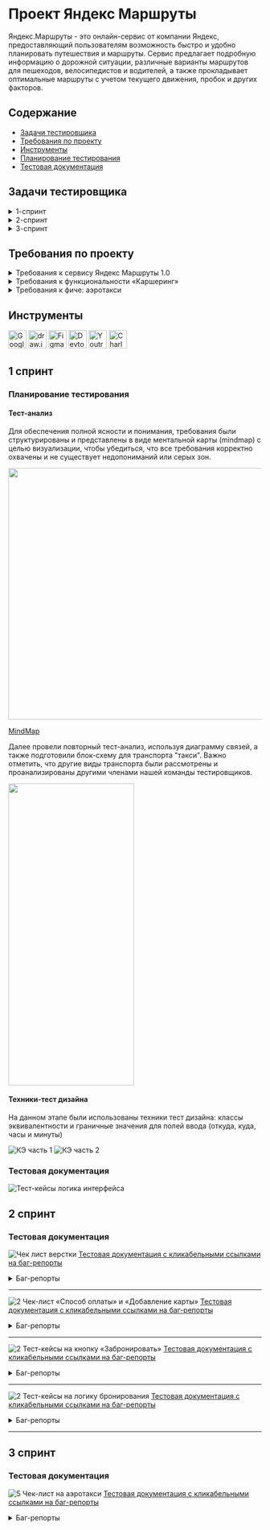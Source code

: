# <a name="up" />Проект Яндекс Маршруты



Яндекс.Маршруты - это онлайн-сервис от компании Яндекс, предоставляющий пользователям возможность быстро и удобно планировать путешествия и маршруты. Сервис предлагает подробную информацию о дорожной ситуации, различные варианты маршрутов для пешеходов, велосипедистов и водителей, а также прокладывает оптимальные маршруты с учетом текущего движения, пробок и других факторов. 

## Содержание
- [Задачи тестировщика](#задачи)
- [Требования по проекту](#требования-по-проекту)
- [Инструменты](#инструменты)
- [Планирование тестирования](#планирование-тестирования)
- [Тестовая документация](#тестовая-документация)

## Задачи тестировщика

<details>
<summary> 1-спринт </summary> 

#### Задачи для 1 спринта

1. Проанализировать требования к сервису Яндекс.Маршруты 1.0
2. Выделить классы эквивалентности и граничные значения для полей ввода (часы, минуты, откуда и куда)
3. Спроектировать тесты для расчёта стоимости и времени
   
</details>

<details>
<summary> 2-спринт </summary> 

#### Задачи для 2 спринта
 
1. Проанализировать требования к функциональности "Каршеринг"
2. Подготовить тестовую документацию, чтобы проверить вёрстку формы бронирования 
3. Подготовить тестовую документацию, чтобы проверить логику работы 
4. Протестировать приложение и завести баг-репорты
   
</details>

<details>
<summary> 3-спринт </summary> 

#### Задачи для 3 спринта

1. Проанализировать требования к "Аэротакси"
2. Добавь аэротакси в интерфейс с помощтю инструментов
3. Подготовить чек-лист к фиче "Аэротакси"
4. Протестировать фичу и завести баг-репорты
   
</details>


## Требования по проекту

<details>
<summary>Требования к сервису Яндекс Маршруты 1.0 </summary>

### Общее описание
Яндекс.Маршруты — сервис, который строит маршруты для транспорта разных видов. Рассчитывает время и стоимость поездки.  
В этом сервисе доступны несколько режимов: «Оптимальный», «Быстрый», «Свой».  
В режиме «Свой» панель видов транспорта активна, можно выбрать тип транспорта. Система построит маршрут.   
Если выбрать режим «Оптимальный» или «Быстрый», система автоматически определит вид транспорта и построит маршрут. Панель видов транспорта станет неактивна.  

### Макеты
![Макет1](https://github.com/SofiiaSleptsova/Yandex_Marshruty/assets/147629405/997cac9c-8cd3-411a-bc75-8c2b4e434f73)
![Макет2](https://github.com/SofiiaSleptsova/Yandex_Marshruty/assets/147629405/2ecdd524-c9ed-42d6-ad72-cda16f8f3c45)
![iScreen Shoter - Safari - 231020150252](https://github.com/SofiiaSleptsova/Yandex_Marshruty/assets/147629405/7c922c18-2bf7-432c-9ae6-7aaa34ebd089)

### Интерфейс
В интерфейсе есть поля «Время начала поездки», «Откуда», «Куда». Переключатели режимов маршрута: «Оптимальный», «Быстрый» и «Свой», а также переключатели видов транспорта: свой автомобиль, каршеринг, такси, самокат, велосипед и пешком.  
Пользователь вводит время отправления. Чтобы построить маршрут, нужно ввести улицу и номер дома в поля «Откуда» и «Куда». В начале и конце адреса могут быть пробелы: они допустимы, но при снятии фокуса система удалит их.  

#### Описание работы интерфейса
В стартовом состоянии поля «Время начала поездки», «Откуда» и «Куда» пустые. Режимы маршрутов «Оптимальный», «Быстрый и «Свой» не выбраны; панель переключения видов транспорта неактивна.

#### Логика работы полей «Откуда» и «Куда»
Если поля адреса заполнены корректно, на карте отображаются точки А и В. Если поле «Откуда» заполнено некорректно, точка А не отображается. Если поле «Куда» заполнено некорректно, точка В не отображается. При некорректном значении поле подсвечивается красным; появляется сообщение об ошибке.  
Примеры тестовых адресов есть в таблице.

#### Режим «Оптимальный» и «Быстрый»
Если выбрать режим «Оптимальный» или «Быстрый», система автоматически назначит вид транспорта; построится маршрут; отобразится время и стоимость поездки. Выбрать транспорт в этих режимах нельзя — панель видов транспорта неактивна.

#### Режим «Свой»
Если выбрать режим «Свой», панель видов транспорта активна — можно переключать. Под каждый вид транспорта строится маршрут; рассчитывается время и стоимость поездки.  
Если сменить вид транспорта или поменять значение в любом поле, маршрут перестроится; время и стоимость поездки пересчитается.

#### Ограничения
![iScreen Shoter - Safari - 231020150335](https://github.com/SofiiaSleptsova/Yandex_Marshruty/assets/147629405/a179dc40-b00d-4509-a965-2089272bd58f)

### Логика расчёта
Система получает данные о начале поездки, точке А и точке В. После этого рассчитывает продолжительность и стоимость поездки по определённому алгоритму.
![iScreen Shoter - Safari - 231020150410](https://github.com/SofiiaSleptsova/Yandex_Marshruty/assets/147629405/4b6ec83c-5898-45f0-b16d-430f37629c29)

#### Алгоритм: формулы
Стоимость и время поездки зависят от скорости и длины маршрута.  
Скорость зависит от времени начала поездки.  
Длина маршрута – от точек А и Б на карте и построенного маршрута.  
Расчёт времени поездки происходит по формуле:   
t = S/V  
Расчёт стоимости поездки происходит по формуле:   
Р (итоговая) = S * P (за километр) ИЛИ t * P (за время).  
Вид транспорта, скорость и стоимость  
Расстояние, скорость и стоимость за минуту или километр можно получить из таблиц. Этих данных достаточно, чтобы рассчитать время и стоимость поездки для каждого вида транспорта.  

![iScreen Shoter - 20231020150451157](https://github.com/SofiiaSleptsova/Yandex_Marshruty/assets/147629405/75bda6ea-c8c9-4e60-ad03-b6cfff7d713c)

#### Средняя скорость автомобиля

![iScreen Shoter - Safari - 231020150514](https://github.com/SofiiaSleptsova/Yandex_Marshruty/assets/147629405/01ac5fc9-f795-4059-bfff-35ff92969de6)

#### Средняя скорость такси с учётом движения по выделенным полосам

![iScreen Shoter - Safari - 231020150536](https://github.com/SofiiaSleptsova/Yandex_Marshruty/assets/147629405/2e7557ec-46a4-44c7-9991-94e35cb10cb4)

#### Матрица расстояний между адресами для автомобильных дорог, в километрах

![iScreen Shoter - Safari - 231020150603](https://github.com/SofiiaSleptsova/Yandex_Marshruty/assets/147629405/2653edab-62bf-4a35-9e18-4d04242776cb)

#### Матрица расстояний между адресами для пешеходов, в километрах

![iScreen Shoter - Safari - 231020150628](https://github.com/SofiiaSleptsova/Yandex_Marshruty/assets/147629405/feab0b28-3db9-4280-8bba-4f03c1fe8bb9)

### Дополнительная информация
#### Алгоритм
Чтобы рассчитать время и стоимость маршрута, тестировщикам доступны таблицы со скоростью движения разных видов транспорта в разное время суток.   
Если взять такие тестовые значения, что поездка захватит несколько временных интервалов, алгоритм выберет скорость автомобиля из того диапазона, в котором поездка началась.

![iScreen Shoter - Safari - 231020150657](https://github.com/SofiiaSleptsova/Yandex_Marshruty/assets/147629405/9f8d695e-1b0b-4d71-94e0-8aa2de013b6e)

#### Фокус
На макете есть несколько полей: «Время начала поездки», «Откуда» и «Куда». Валидация полей срабатывает, если фокус уходит из поля.   
Фокус — это состояние элемента интерфейса, когда элемент активен. К нему относятся все действия пользователя. 

#### Часы
В интерфейсе есть часы. Внутри — два поля ввода: часы и минуты. Обязательно применять ноль в начале, если число однозначное. Например: 09:09.  
Это значит, что длина строки — всегда два символа. Чтобы проверить, что поля работают правильно, нужно указать и корректный, и неразрешённый вариант длины.   

***

</details>

<details>
<summary>Требования к функциональности «Каршеринг»</summary>

#### Общее описание
Пользователю нужно открыть Яндекс.Маршруты и корректно заполнить поля «Откуда» и «Куда». Приложение построит маршрут, а под полями «Откуда» и «Куда» отобразятся режимы поездки: «Оптимальный», «Быстрый», «Свой».  
- Если выбрать режим «Оптимальный» или «Быстрый», система автоматически назначит способ передвижения: на авто, пешком, на такси, на самокате, на велосипеде, на каршеринге. Выбрать его самостоятельно нельзя — иконки неактивны.  
- Если выбрать режим «Свой», способ передвижения можно поменять — иконки активны.

#### Аренда машины
Арендовать машину можно в двух случаях:   
- Если приложение предлагает тип транспорта «Каршеринг» в режиме «Оптимальный» или «Быстрый».
- Если пользователь выбирает тип транспорта «Каршеринг» в режиме «Свой».  
Под названиями режимов появится информация о стоимости и продолжительности поездки, а также кнопка «Забронировать».

![iScreen Shoter - Safari - 231020152556](https://github.com/SofiiaSleptsova/Yandex_Marshruty/assets/147629405/1fdedab1-45bb-4638-b928-237b3c4d6ab0)

Если нажать кнопку «Забронировать», вместо панели с названиями режимов появится форма бронирования. В форме нужно выбрать тариф, добавить информацию о водительских правах, указать способ оплаты. Дополнительно можно перечислить требования к заказу.   
Под «Требованиями к заказу» расположена кнопка «Забронировать». См. таблицу [«Состояние кнопки»](https://www.notion.so/07f02ccc272e494db6501def032e9258?pvs=21).  
Если пользователь передумал арендовать машину, он может вернуться назад — это иконка со стрелкой влево. На экране снова откроется блок, где нужно выбрать способ передвижения.

#### Форма бронирования
На экране бронирования можно удалять адреса — они необязательны для заказа каршеринга. Пользователь может выбрать нужную машину на карте.

![iScreen Shoter - Safari - 231020152703](https://github.com/SofiiaSleptsova/Yandex_Marshruty/assets/147629405/9836bae2-113d-47c9-ba9a-7d360cafaa74)

![iScreen Shoter - Safari - 231020152739](https://github.com/SofiiaSleptsova/Yandex_Marshruty/assets/147629405/03ce3f3a-1052-42da-b0c6-0ed876e0c050)

По умолчанию выбран тариф «Повседневный», поля «Добавить права» и «Способ оплаты» не заполнены.   
Выбранный тариф подсвечивается серым. Под ним расположен блок с деталями тарифа и информацией о ближайшей машине:   
- марка;  
- описание тарифа;  
- время в пути от пункта «Откуда» до машины — не будет отображаться, если пользователь удалит адрес в поле «Откуда»;  
- время бесплатного ожидания;  
- изображение машины;  
- дополнительные параметры.    
Система автоматически выбирает ту машину, которая находится ближе всего к пользователю. На карте иконка ближайшей машины увеличивается, над ней появляется чёрная плашка с маркой машины.   
Остальные свободные машины продолжают отображаться на карте в виде иконок. При этом показываются автомобили всех тарифов. Пользователь может выбрать машину на карте и забронировать: он нажимает на иконку, она увеличивается, над ней появляется чёрная плашка с маркой, а на левой панели — обновлённая информация о машине.  
Если пользователь ещё не привязал банковскую карту, вместо слова «Карта» стоит слово «Добавить». Без карты забронировать машину нельзя.  
По умолчанию приложение показывает точную стоимость поездки. Она рассчитывается по формуле — см. пункт «Формула расчёта тарифов». Если удалить хотя бы один адрес из полей «Откуда» или «Куда», отобразится стартовая цена за минуту.

![iScreen Shoter - Safari - 231020152835](https://github.com/SofiiaSleptsova/Yandex_Marshruty/assets/147629405/621ccfb4-52cf-4b36-a147-8df0594f7755)

#### **Панель «Выбор тарифа»**
Есть три тарифа. Каждый элемент состоит из иконки автомобиля, названия тарифа, цены.  
Один из тарифов всегда выбран. По умолчанию это тариф «Повседневный», но его можно изменить. 

#### Описания тарифов
Под списком тарифов есть блок с подробным описанием выбранного тарифа.

![iScreen Shoter - Safari - 231020152905](https://github.com/SofiiaSleptsova/Yandex_Marshruty/assets/147629405/3d5cb20a-4bd3-4de9-9d7e-c2fbad67cfc1)

![iScreen Shoter - Safari - 231020152919](https://github.com/SofiiaSleptsova/Yandex_Marshruty/assets/147629405/ce5b61dd-6dac-460c-8dd4-1d4c3f20d8c5)

#### Формула расчёта стоимости тарифов
Стоимость тарифа рассчитывается по формуле:  
*фиксированная стоимость аренды в рублях + (60 * стоимость минуты поездки в рублях * продолжительность поездки в часах) * коэффициент тарифа = стоимость поездки*    
Например, стоимость поездки по тарифу «Повседневный»:  
*150 + (60 * 6 * 1.25) * 1.5 = 825*  
Пояснения к формуле:  
- **150** — фиксированная стоимость аренды в рублях;  
- **60** — минут в одном часе;  
- **6** — стоимость минуты поездки на каршеринге в рублях;  
- **1.25** — продолжительность поездки в часах;  
- **1.5** — коэффициент тарифа «Повседневный».  

**Коэффициенты:**
- Повседневный: 1.5.  
- Походный: 2.  
- Роскошный: 3.  

**Продолжительность поездки** **в часах** рассчитывается так: расстояние / скорость. 
- Расстояние — см. таблицу с адресами в общих требованиях.  
- Скорость — см. таблицу со скоростями в общих требованиях.  

#### Поле «Добавить права»

![iScreen Shoter - Safari - 231020153039](https://github.com/SofiiaSleptsova/Yandex_Marshruty/assets/147629405/daf7eb74-f68e-42b7-b32e-ad9049f67a6f)

Если не добавить водительское удостоверение, забронировать машину не получится.     
По умолчанию поле «Добавить права» не заполнено. Когда пользователь нажимает на поле, появляется окно «Добавление прав». В нём нужно ввести имя, фамилию, дату рождения и номер водительского удостоверения.   
Текст, который вводит пользователь, чёрного цвета.   
Когда пользователь внёс все данные, появляется сообщение: «Спасибо! Документы отправлены на проверку. Скоро расскажем о результатах». Под сообщением — кнопка «Понятно».   
Если нажать кнопку «Понятно», окно закроется, а в поле «Добавить права» появится таймер на 30 секунд. Через 30 секунд система сообщает, прошли ли документы верификацию.  

![iScreen Shoter - Safari - 231020153122](https://github.com/SofiiaSleptsova/Yandex_Marshruty/assets/147629405/c366e7e4-4a57-4def-aba4-9013e2fd51fb)

#### После верификации
Если документы прошли верификацию, рамка поля подсвечивается зелёным, у правого края внутри поля появляется зелёная галочка. Пользователь больше не сможет редактировать данные водительского удостоверения. Несколько водительских удостоверений добавить нельзя.   
Если документы не прошли верификацию, рамка поля подсвечивается красным, у правого края внутри поля появляется красный крестик. Если нажать на поле, снова откроется форма «Добавление прав». Над формой — текст сообщения: «Ваши документы не прошли верификацию. Попробуйте ещё раз».

#### Поле «Способ оплаты»
По умолчанию поле не заполнено. Чтобы забронировать машину, нужно ввести реквизиты хотя бы одной карты и нажать кнопку «Привязать». Можно добавить неограниченное количество карт.   
При нажатии на поле «Способ оплаты» открывается окно «Способ оплаты» с возможностью привязать новую карту или выбрать уже привязанную.  
Чтобы добавить новую, нужно нажать на кнопку «Добавить карту». После этого откроется окно «Добавление карты».  
При успешном добавлении новой карты и нажатии на кнопку «Привязать» происходит переход обратно на форму выбора карт.  
Чтобы выбрать карту, её нужно отметить и нажать на кнопку выхода из формы. Если карта одна, она выбирается автоматически.  
После выхода из формы поле «Способ оплаты» заполнено данными выбранной карты.

#### Окно «Добавление карты»:
Внутри есть поле «Номер карты», поле «Код», кнопка «Привязать» и кнопка «Отмена». Кнопка «Привязать» активируется, когда пользователь ввёл реквизиты карты — номер и код.

![iScreen Shoter - Safari - 231020153255](https://github.com/SofiiaSleptsova/Yandex_Marshruty/assets/147629405/1cd8a5cc-0020-4ffc-9caf-473f04673d02)

![iScreen Shoter - Safari - 231020153311](https://github.com/SofiiaSleptsova/Yandex_Marshruty/assets/147629405/8456e0e8-7b6f-4df9-aed8-ed3936e6859f)

Когда карта добавлена, в интерфейсе отображаются последние 4 цифры её номера. Так пользователь может узнавать и отличать свои карты.

#### Панель «Требования к заказу»
Это выпадающий список. Он свёрнут, если выбран тариф по умолчанию — «Повседневный». Если пользователь выбирает другой тариф, список автоматически раскрывается. И наоборот: если вернуться к тарифу «Повседневный», панель «Требования к заказу» свернётся.   
У каждого тарифа содержимое панели разное.   
Панель можно скроллить.

![iScreen Shoter - Safari - 231020153401](https://github.com/SofiiaSleptsova/Yandex_Marshruty/assets/147629405/28ad85af-e1c5-4912-8ee0-69131928ad5e)

#### Кнопка «Забронировать»
Кнопка закреплена в левом нижнем углу экрана.

![iScreen Shoter - Safari - 231020153427](https://github.com/SofiiaSleptsova/Yandex_Marshruty/assets/147629405/0fe805b3-317b-404f-bf2b-5fe67f9393dd)

#### Бронь машины
Если пользователь корректно заполнил все поля и нажал кнопку «Забронировать», в центре экрана появится окно с заголовком «Машина забронирована». Внутри — марка, номер, иконка и адрес машины, а также стоимость поездки и таймер, который отсчитывает время бесплатного ожидания.   
Если поля «Откуда» и «Куда» заполнены, отображается точная стоимость поездки. Если нет — стоимость за минуту.

#### Таймер
- Таймер начинает отсчитывать время бесплатного ожидания, когда пользователь нажимает кнопку «Забронировать».  
- Пока таймер работает, можно бесплатно отменить заказ.  
- Когда время бесплатного ожидания заканчивается, таймер начинает отсчитывать время пользования каршерингом.  

***

</details>

<details>
<summary>Требования к фиче: аэротакси</summary>
  
### Общее описание
Чтобы фича заработала, нужно подставить новый тип транспорта и провести по нему расчёты. Для этого необходимо перехватить и изменить два ответа от бэкенда.

#### Тип транспорта
Чтобы новый тип транспорта отобразился в интерфейсе:  
- Запусти Яндекс.Маршруты.
- Найди адрес сервера с Маршрутами → папка `api` →  `v1` → `types` → `Response`.

![iScreen Shoter - Safari - 231020154429](https://github.com/SofiiaSleptsova/Yandex_Marshruty/assets/147629405/ba87f74d-dc70-4cbf-9b37-8a3cc288be98)

Здесь содержится ответ с типами транспорта, которые отображаются в интерфейсе.   
В сообщении ты видишь параметры:  
`id` — идентификационный номер типа транспорта из базы данных,  
`name` — наименование типа транспорта,  
`icons` — набор иконок,  
`inactive` — изображение иконки, когда тип транспорта не выбран,  
`active` — изображение иконки, когда тип транспорта выбран.  

Шаги:  
1. Внимательно изучи структуру ответа, чтобы подставить в неё тестовые значения.  
2. Добавь этот ответ в **Breakpoint**, чтобы Charles перехватил его при следующем обновлении страницы.  
3. Обнови страницу.   
4. Добавь новый тип транспорта в перехваченный ответ:  

<pre>
{
    "id": "aero",
    "name": "Аэротакси",
    "icons": {
        "inactive": "helicopter.svg",
        "active": "helicopter-active.svg"
    }
}
</pre>
Соблюдай структуру всего сообщения, иначе фронтенд не обработает ответ.

#### Пример измененного сообщения

```
[{
	"id": "car",
	"name": "Авто",
	"icons": {
		"inactive": "car.svg",
		"active": "car-active.svg"
	}
}, {
    "id": "aero",
    "name": "Аэротакси",
    "icons": {
        "inactive": "helicopter.svg",
        "active": "helicopter-active.svg"
    }
},{
	"id": "walk",
	"name": "Пешном",
	"icons": {
		"inactive": "walk.svg",
		"active": "walk-active.svg"
	}
}, {
	"id": "taxi",
	"name": "Такси",
	"icons": {
		"inactive": "taxi.svg",
		"active": "taxi-active.svg"
	}
}, {
	"id": "bike",
	"name": "Велосипед",
	"icons": {
		"inactive": "bike.svg",
		"active": "bike-active.svg"
	}
}, {
	"id": "scooter",
	"name": "Самокат",
	"icons": {
		"inactive": "scooter.svg",
		"active": "scooter-active.svg"
	}
}, {
	"id": "drive",
	"name": "Драйв",
	"icons": {
		"inactive": "drive.svg",
		"active": "drive-active.svg"
	}
}]
```

Если просто нажать на иконку нового типа транспорта, отобразится только белый экран. Причина в том, что расчёты стоимости и времени не произведены.   
Нужно перехватить и изменить ответ с расчётами.

#### Расчёт стоимости и времени
Заполни поля «Откуда» и «Куда».  
Чтобы отобразить расчёт для нового типа транспорта в интерфейсе:  
- Найди адрес сервера с Маршрутами → папка `api` →  `v1` → `estimate?byAuto=2.7&byLegs=3.7&time=1677844934038` → `Response`. Этот ресурс появится, когда ты заполнишь поля «Откуда» и «Куда» или выберешь другой тип транспорта. Значение `time` будет другое, это пример.   

![iScreen Shoter - Safari - 231020154633](https://github.com/SofiiaSleptsova/Yandex_Marshruty/assets/147629405/5423da64-2767-4a12-952f-109732a2a363)


Здесь содержится ответ с расчётом времени и стоимости. Эти данные отображаются в интерфейсе.   
В сообщении ты видишь параметры:  
`estimations` — набор данных для расчётов,  
`car, walk, taxi, bike, scooter, drive` — тип транспорта,  
`price` — стоимость,  
`duration` — время,  
`modes` — набор режимов,  
`optimal` — «Оптимальный»,  
`fastest` — «Быстрый».  

Шаги:  
1. Внимательно изучи структуру ответа, тебе предстоит подставить тестовые значения в неё.  
2. Теперь добавь этот ответ в **Breakpoint**, чтобы Charles перехватил его при следующем вводе адреса.  
3. Обнови страницу.  
4. Введи адрес.  
5. В перехваченный ответ добавь стоимость и время для нового типа транспорта:  

<pre>

"aero": {
    "price": 3000,
    "duration": 0.1
}
</pre>

Бэкенд отправляет два сообщения с расчётами:  
- первое — при вводе адреса,  
- второе — при смене типа транспорта.  
Первое можешь пропустить — сделай для него Execute. Тебе нужно сообщение, которое перехватывается при переходе в режим «Свой». В нём и производи замену.  

#### Пример сообщения

```
{
	"estimations": {
    "aero": {
      "price": 3000,
      "duration": 0.1
    },
		"car": {
			"price": 40,
			"duration": 0.05
		},
		"walk": {
			"price": 0,
			"duration": 0.75
		},
		"taxi": {
			"price": 181.42857142857142,
			"duration": 0.047619047619047616
		},
		"bike": {
			"price": 9,
			"duration": 0.25
		},
		"scooter": {
			"price": 16.5,
			"duration": 0.3
		},
		"drive": {
			"price": 168,
			"duration": 0.05
		}
	},
	"modes": {
		"optimal": "car",
		"fastest": "taxi"
	}
}
```


***

</details>



## Инструменты
<p align="left"> 
  <a href="https://docs.google.com/" target="_blank" rel="noreferrer"><img src="https://w7.pngwing.com/pngs/240/1015/png-transparent-g-suite-google-docs-google-angle-rectangle-logo.png" width="36" height="36" alt="Google Sheets" /></a>
  <a href="https://app.diagrams.net" target="_blank" rel="noreferrer"><img src="https://upload.wikimedia.org/wikipedia/commons/thumb/3/3e/Diagrams.net_Logo.svg/2048px-Diagrams.net_Logo.svg.png" width="36" height="36" alt="draw.io" /></a>
  <a href="https://www.figma.com/" target="_blank" rel="noreferrer"><img src="https://raw.githubusercontent.com/danielcranney/readme-generator/main/public/icons/skills/figma-colored.svg" width="36" height="36" alt="Figma" /></a>
  <a><img src="https://d33wubrfki0l68.cloudfront.net/38b5c953a4667366685d55db55d057c86db1fc54/a0fdc/static/acae6b24d940347661ca901ea07f47c1/chrome-dev-logo-icon.png" width="36" height="36" alt="Devtools" /></a>
  <a href="https://www.jetbrains.com/youtrack/" target="_blank" rel="noreferrer"><img src="https://upload.wikimedia.org/wikipedia/commons/9/95/YouTrack_Icon.png" width="36" height="36" alt="Youtrack" /></a>
  <a href="https://www.charlesproxy.com/" target="_blank" rel="noreferrer"><img src="https://davidwalsh.name/demo/charlesproxyicon.svg" width="36" height="36" alt="Charles" /></a>
</p> 

## 1 спринт
### Планирование тестирования 
#### Тест-анализ

Для обеспечения полной ясности и понимания, требования были структурированы и представлены в виде ментальной карты (mindmap) с целью визуализации, чтобы убедиться, что все требования корректно охвачены и не существует недопониманий или серых зон.

<img src="https://github.com/SofiiaSleptsova/Yandex_Marshruty/assets/147629405/f27075d3-effe-4410-861f-7ea64602ace7" width="700" height="500">

[MindMap](https://drive.google.com/file/d/113BxIc8RQGmKBALEat-KJPAvswUswN1x/view?usp=sharing)

Далее провели повторный тест-анализ, используя диаграмму связей, а также подготовили блок-схему для транспорта "такси". Важно отметить, что другие виды транспорта были рассмотрены и проанализированы другими членами нашей команды тестировщиков.

<img src="https://github.com/SofiiaSleptsova/Yandex_Marshruty/assets/147629405/3b7f2a5d-9fe2-41cb-95e1-99b4237f61f2" width="250" height="600">

#### Техники-тест дизайна

На данном этапе были использованы техники тест дизайна: классы эквивалентности и граничные значения для полей ввода (откуда, куда, часы и минуты)

![КЭ часть 1](https://github.com/SofiiaSleptsova/Yandex_Marshruty/assets/147629405/7e02ed73-d2fb-4490-9516-ae6123217e59)
![КЭ часть 2](https://github.com/SofiiaSleptsova/Yandex_Marshruty/assets/147629405/f4019505-30b6-434c-89ce-0e25b1acb01a)

### Тестовая документация

![Тест-кейсы логика интерфейса](https://github.com/SofiiaSleptsova/Yandex_Marshruty/assets/147629405/3b816342-bd34-4747-9812-60c26a0ae7bf)

## 2 спринт
### Тестовая документация
![Чек лист верстки](https://github.com/SofiiaSleptsova/Yandex_Marshruty/assets/147629405/65f4af86-6c5c-4d50-8ba0-0f001259bd8c)
[Тестовая документация с кликабельными ссылками на баг-репорты](https://docs.google.com/spreadsheets/d/1S4wbEp-A4GOz2zPZErLpfbiijYtsmvR8DTCOM3-fVY0/edit?usp=sharing)

<details>
 <summary> Баг-репорты </summary>
	
<details>
<summary>ID: 682-1 </summary>

### В блоке с информацией под кратким описанием о тарифе отсутствует иконка "бегущего человека" [682-1](https://slepsovasonya.youtrack.cloud/issue/682-1/V-bloke-s-informaciej-pod-kratkim-opisaniem-o-tarife-otsutstvuet-ikonka-begushego-cheloveka)
 
#### Предусловия:  
1. Перейти на тестовый стенд  
2. Ввести в поле Откуда "Хамовнический вал, 18"  
3. Ввести в поле Куда ""Усачева, 3"  
4. Выбрать режим "Свой"  
5. Выбрать вид транспорта "Каршеринг"  
6. Нажать на кнопку "Забронировать"

#### Шаги воспроизведения:  
1. Выбрать тариф "Повседневный"
   
#### Ожидаемый результат:    
Под кратким описанием расположены иконка "бегущего человека", время в пути от пункта "Откуда", маркер, время бесплатного ожидания  
#### Фактический результат:    
Под кратким описанием расположены время в пути от пункта "Откуда", маркер, время бесплатного ожидания  

![682-1](https://github.com/SofiiaSleptsova/Yandex_Marshruty/assets/147629405/d9132633-6266-42e8-b0eb-39517850eb26)

#### Окружение:  
MacOS  
Яндекс.Браузер, разрешение экрана 800x600,  
Firefox, разрешение экрана 1920x1080  

</details>

<details>
<summary>ID: 682-4 </summary>

### При прохождении верификации прав в поле "Добавить права" с правой стороны поля НЕ появляется галочка [682-4](https://slepsovasonya.youtrack.cloud/issue/682-4)

#### Предусловия:  
1. Перейти на тестовый стенд.  
2. Ввести в поле Откуда ""Хамовнический вал, 18"  
3. Ввести в поле Куда ""Усачева, 3"  
4. Выбрать режим "Свой"  
5. Выбрать вид транспорта "Каршеринг"  
6. Нажать на кнопку "Забронировать"  

#### Шаги воспроизведения:  
1. Выбрать тариф "Повседневный"  
2. Нажать по полю "Добавить права"  
3. Заполнить валидными данными соответствующие поля  
4. Нажать на кнопку "Привязать"  
5. Нажать принято в окне ожидания верификации  

#### Ожидаемый результат:  
Документы прошли верификацию, справой стороны поля расположена галочка  

#### Фактический результат:  
Документы прошли верификацию, справой стороны поля НЕ появляется галочка  
![image](https://github.com/SofiiaSleptsova/Yandex_Marshruty/assets/147629405/14f614ad-e38c-48b3-9ecb-68023cd11117)

#### Окружение:    
MacOS    
Яндекс.Браузер, разрешение экрана 800x600,  
Firefox, разрешение экрана 1920x1080  

</details>

<details>
<summary>ID: 682-26 </summary>

### При введени НЕвалидных прав в поле "Добавить права" в окне "Добавление прав", введенные данные обрабатываются как корректные [682-26](https://slepsovasonya.youtrack.cloud/issue/682-26)

#### Предусловия:  
1. Перейти на тестовый стенд  
2. Ввести в поле Откуда "Хамовнический вал, 18"  
3. Ввести в поле Куда "Усачева, 3"  
4. Выбрать режим "Свой"  
5. Выбрать вид транспорта "Каршеринг"  
6. Нажать на кнопку "Забронировать"  

#### Шаги воспроизведения:  
1. Нажать на поле "Добавить права"  
2. Внести НЕвалидные данные  
3. Нажать на кнопку "Добавить"  
4. В появившемся окне нажать на кнопку "Принято"  

#### Ожидаемый результат:  
При введение НЕвалидных прав, рамка подсвечивается красным, с правой стороны поля расположена иконка красного "крестика"  

#### Фактический результат:  
При введение НЕвалидных прав, рамка подсвечивается зеленым  

#### Окружение:    
MacOS    
Яндекс.Браузер, разрешение экрана 800x600,  
Firefox, разрешение экрана 1920x1080  

</details>

<details>
<summary>ID: 682-7 </summary>

### При НЕзаполненных данных, в окне "Добавление карты" в поле "Способ оплаты" текст - черного цвета [682-7](https://slepsovasonya.youtrack.cloud/issue/682-7)

#### Предусловия:  
1. Перейти на тестовый стенд  
2. Ввести в поле Откуда "Хамовнический вал, 18"  
3. Ввести в поле Куда "Усачева, 3"  
4. Выбрать режим "Свой"  
5. Выбрать вид транспорта "Каршеринг"  
6. Нажать на кнопку "Забронировать"  

#### Шаги воспроизведения:  
1. Выбрать тариф "Повседневный"  

#### Ожидаемый результат:  
В поле "Способ оплаты" цвет текста "Способ оплаты" серый  
#### Фактический результат:  
В поле "Способ оплаты" цвет текста "Способ оплаты" черный  
![image](https://github.com/SofiiaSleptsova/Yandex_Marshruty/assets/147629405/a0c1d0d1-8c62-4731-a682-708902f7ecc8)

#### Окружение:    
MacOS    
Яндекс.Браузер, разрешение экрана 800x600,  
Firefox, разрешение экрана 1920x1080  

</details>

<details>
<summary>ID: 682-8 </summary>

### При выборе тарифа "Повседневный" требования к заказу в развернутом состоянии [682-8](https://slepsovasonya.youtrack.cloud/issue/682-8)

#### Предусловия:  
1. Перейти на тестовый стенд  
2. Ввести в поле Откуда "Хамовнический вал, 18"  
3. Ввести в поле Куда "Усачева, 3"  
4. Выбрать режим "Свой"  
5. Выбрать вид транспорта "Каршеринг"  
6. Нажать на кнопку "Забронировать"  

#### Шаги воспроизведения:  
1. Выбрать тариф "Повседневный"  

#### Ожидаемый результат:  
Стартовое состояние панеля "Требования к заказу" свернут  

#### Фактический результат:  
Стартовое состояние панеля "Требования к заказу" развернут  

#### Окружение:    
MacOS    
Яндекс.Браузер, разрешение экрана 800x600,  
Firefox, разрешение экрана 1920x1080  

</details>

<details>
<summary>ID: 682-9 </summary>

### В раскрывающем списке "Требования к заказу" в значении "Светомузыка" текст с подсказкой для перехода отличается [682-9](https://slepsovasonya.youtrack.cloud/issue/682-9)

#### Предусловия:  
1. Перейти на тестовый стенд  
2. Ввести в поле Откуда "Хамовнический вал, 18"  
3. Ввести в поле Куда "Усачева, 3"  
4. Выбрать режим "Свой"  
5. Выбрать вид транспорта "Каршеринг"  
6. Нажать на кнопку "Забронировать"  

#### Шаги воспроизведения:  
1. Выбрать тариф "Повседневный"  
2. Развернуть требования к заказу  

#### Ожидаемый результат:  
Под текстом "Светомузыка" расположен текст "Доступно в тарифе "Роскошный"   

#### Фактический результат:  
Под текстом "Светомузыка" расположен текст "В тарифе "Роскошный"  
![image](https://github.com/SofiiaSleptsova/Yandex_Marshruty/assets/147629405/6375f831-7511-4497-9b1a-1f3646728c29)


#### Окружение:    
MacOS    
Яндекс.Браузер, разрешение экрана 800x600,  
Firefox, разрешение экрана 1920x1080  

</details>

<details>
<summary>ID: 682-10 </summary>

### В требованиях к заказу в значении "Светомузыка" расположена иконка тарифа "Роскошный" [682-10](https://slepsovasonya.youtrack.cloud/issue/682-10)

#### Предусловия:  
1. Перейти на тестовый стенд  
2. Ввести в поле Откуда "Хамовнический вал, 18"  
3. Ввести в поле Куда "Усачева, 3"  
4. Выбрать режим "Свой"  
5. Выбрать вид транспорта "Каршеринг"   
6. Нажать на кнопку "Забронировать"  

#### Шаги воспроизведения:  
1. Выбрать тариф "Повседневный"  
2. Развернуть требования к заказу  

#### Ожидаемый результат:  
Справой стороны значения "Светомузыка" расположена иконка "Диско-шара"  

#### Фактический результат:  
Справой стороны значения "Светомузыка" расположена иконка тарифа "Роскошный"  
![image](https://github.com/SofiiaSleptsova/Yandex_Marshruty/assets/147629405/6751a878-4245-4919-98f2-6f8248347a37)


#### Окружение:    
MacOS    
Яндекс.Браузер, разрешение экрана 800x600,  
Firefox, разрешение экрана 1920x1080  

</details>

<details>
<summary>ID: 682-11 </summary>

### В окне "Машина забронирована" в центральной части указано название тарифа [682-11](https://slepsovasonya.youtrack.cloud/issue/682-11)

#### Предусловия:  
1. Перейти на тестовый стенд  
2. Ввести в поле Откуда "Хамовнический вал, 18"  
3. Ввести в поле Куда "Усачева, 3"  
4. Выбрать режим "Свой"  
5. Выбрать вид транспорта "Каршеринг"  
6. Нажать на кнопку "Забронировать"  
   
#### Шаги воспроизведения:  
1. Выбрать тариф "Повседневный"  
2. Добавить права в поле "Добавить права"  
3. Добавить банковскую карту в поле "Способ оплаты"  
4. Нажать на кнопку бронирования  

#### Ожидаемый результат:  
В центральной части окна "Машина забронирована" по центру расположен текст с маркой, моделью и номером машины  

#### Фактический результат:  
В центральной части окна "Машина забронирована" по центру расположен текст с названием тарифа  
![image](https://github.com/SofiiaSleptsova/Yandex_Marshruty/assets/147629405/6b2ce172-8592-48a7-8ad1-e2f25055da77)


#### Окружение:    
MacOS    
Яндекс.Браузер, разрешение экрана 800x600,  
Firefox, разрешение экрана 1920x1080  

</details>

<details>
<summary>ID: 682-32 </summary>

### В окне "Машина забронирована" в нижней части указан адрес от поля "Откуда" [682-32](https://slepsovasonya.youtrack.cloud/issue/682-32/V-okne-Mashina-zabronirovana-v-nizhnej-chasti-ukazan-adres-ot-polya-Otkuda)

#### Предусловия:  
1. Перейти на тестовый стенд  
2. Ввести в поле Откуда "Хамовнический вал, 18"  
3. Ввести в поле Куда "Усачева, 3"  
4. Выбрать режим "Свой"  
5. Выбрать вид транспорта "Каршеринг"  
6. Нажать на кнопку "Забронировать"  

#### Шаги воспроизведения:  
1. Выбрать тариф "Повседневный"  
2. Добавить права в поле "Добавить права"  
3. Добавить банковскую карту в поле "Способ оплаты"  
4. Нажать на кнопку бронирования

#### Ожидаемый результат:  
В нижней части окна "Машина забронирована" указан фактический адрес нахождения машины  

#### Фактический результат:  
В нижней части окна "Машина забронирована" указан адрес от поля "Откуда"  

#### Окружение:    
MacOS    
Яндекс.Браузер, разрешение экрана 800x600,  
Firefox, разрешение экрана 1920x1080  

</details>

<details>
<summary>ID: 682-27 </summary>

### В окне "Машина забронирована" кнопка "отменить" НЕкликабельна, перехода в окно «Вы уверены, что хотите отменить поездку?» нет [682-27](https://slepsovasonya.youtrack.cloud/issue/682-27/V-okne-Mashina-zabronirovana-knopka-otmenit-NEklikabelna-perehoda-v-okno-Vy-uvereny-chto-hotite-otmenit-poezdku-net)

#### Предусловия:  
1. Перейти на тестовый стенд  
2. Ввести в поле Откуда "Хамовнический вал, 18"  
3. Ввести в поле Куда "Усачева, 3"  
4. Выбрать режим "Свой"  
5. Выбрать вид транспорта "Каршеринг"  
6. Нажать на кнопку "Забронировать"  

#### Шаги воспроизведения:  
1. Добавить права в поле "Добавить права"  
2. Добавить банковскую карту в поле "Способ оплаты"  
3. Нажать на кнопку бронирования  
4. В появившемся окне "Машина забронирована" нажать на кнопку "Отменить"  

#### Ожидаемый результат:  
В центре экрана появится окно с заголовком «Вы уверены, что хотите отменить поездку?»  

#### Фактический результат:  
Кнопка отменить в окне "Машина забронирована" некликабельна  

#### Окружение:    
MacOS    
Яндекс.Браузер, разрешение экрана 800x600,  
Firefox, разрешение экрана 1920x1080  

</details>

<details>
<summary>ID: 682-28 </summary>

### В окне "Машина забронирована" кнопка "отменить" НЕкликабельна, переход в окно «Поездка отменена» невозможен [682-28](https://slepsovasonya.youtrack.cloud/issue/682-28/V-okne-Mashina-zabronirovana-knopka-otmenit-NEklikabelna-perehod-v-okno-Poezdka-otmenena-nevozmozhen)

#### Предусловия:  
1. Перейти на тестовый стенд  
2. Ввести в поле Откуда "Хамовнический вал, 18"  
3. Ввести в поле Куда "Усачева, 3"  
4. Выбрать режим "Свой"  
5. Выбрать вид транспорта "Каршеринг"  
6. Нажать на кнопку "Забронировать"  

#### Шаги воспроизведения:  
1. Добавить права в поле "Добавить права"  
2. Добавить банковскую карту в поле "Способ оплаты"  
3. Нажать на кнопку бронирования  
4. В появившемся окне "Машина забронирована" нажать на кнопку "Отменить"  
5. В появившемся окне «Вы уверены, что хотите отменить поездку?» нажать на кнопку "Да"  

#### Ожидаемый результат:  
В центре экрана появится окно с заголовком «Поездка отменена»  

#### Фактический результат:  
Кнопка отменить в окне "Машина забронирована" некликабельна  

#### Окружение:    
MacOS    
Яндекс.Браузер, разрешение экрана 800x600,  
Firefox, разрешение экрана 1920x1080  

</details>

<details>
<summary>ID: 682-12 </summary>

### Ближайшая иконка машины от точки "А" на карте не увеличивается по размеру [682-12](https://slepsovasonya.youtrack.cloud/issue/682-12)

#### Предусловия:  
1. Перейти на тестовый стенд  
2. Ввести в поле Откуда "Хамовнический вал, 18"  
3. Ввести в поле Куда "Усачева, 3"  
4. Выбрать режим "Свой"  
5. Выбрать вид транспорта "Каршеринг"  
6. Нажать на кнопку "Забронировать"  

#### Шаги воспроизведения:  
1. Выбрать тариф "Повседневный"  

#### Ожидаемый результат:  
Ближайшая машина от точки "А" на карте увеличивается в размере  

#### Фактический результат:  
Ближайшая машина от точки "А" на карте идентична по размеру со всеми машинами  

#### Окружение:    
MacOS    
Яндекс.Браузер, разрешение экрана 800x600,  
Firefox, разрешение экрана 1920x1080  

</details>

<details>
<summary>ID: 682-13 </summary>

### Над логотипом, ближайшей машины от точки "А" на карте, НЕ появляется плашка [682-13](https://slepsovasonya.youtrack.cloud/issue/682-13)

#### Предусловия:  
1. Перейти на тестовый стенд  
2. Ввести в поле Откуда "Хамовнический вал, 18"  
3. Ввести в поле Куда ""Усачева, 3"  
4. Выбрать режим "Свой"  
5. Выбрать вид транспорта "Каршеринг"  
6. Нажать на кнопку "Забронировать"  

#### Шаги воспроизведения:  
1. Выбрать тариф "Повседневный"  

#### Ожидаемый результат:  
Над логотипом, ближайшей машины от точки "А" на карте, появляется плашка  

#### Фактический результат:  
Над логотипом, ближайшей машины от точки "А" на карте, НЕ появляется плашка  

#### Окружение:    
MacOS    
Яндекс.Браузер, разрешение экрана 800x600,  
Firefox, разрешение экрана 1920x1080  

</details>

<details>
<summary>ID: 682-29 </summary>

### Выбранная кликом иконка машины на карте НЕ увеличивается по размеру [682-29](https://slepsovasonya.youtrack.cloud/issue/682-29/Vybrannaya-klikom-ikonka-mashiny-na-karte-NE-uvelichivaetsya-po-razmeru)

#### Предусловия:  
1. Перейти на тестовый стенд  
2. Ввести в поле Откуда "Хамовнический вал, 18"  
3. Ввести в поле Куда "Усачева, 3"  
4. Выбрать режим "Свой"  
5. Выбрать вид транспорта "Каршеринг"  
6. Нажать на кнопку "Забронировать"  

#### Шаги воспроизведения:  
1. Выбрать тариф "Повседневный"  
2. Кликнуть иконку машины на карте  

#### Ожидаемый результат:  
Выбранная кликом иконка машины на карте увеличивается в размере    

#### Фактический результат:  
Выбранная кликом иконка машины на карте идентична по размеру со всеми машинами  

#### Окружение:    
MacOS    
Яндекс.Браузер, разрешение экрана 800x600,  
Firefox, разрешение экрана 1920x1080  

</details>

<details>
<summary>ID: 682-30 </summary>

### Над логотипом, выбранной машины на карте, НЕ появляется плашка [682-30](https://slepsovasonya.youtrack.cloud/issue/682-30/Nad-logotipom-vybrannoj-mashiny-na-karte-NE-poyavlyaetsya-plashka)

#### Предусловия:   
1. Перейти на тестовый стенд  
2. Ввести в поле Откуда "Хамовнический вал, 18"  
3. Ввести в поле Куда ""Усачева, 3"  
4. Выбрать режим "Свой"  
5. Выбрать вид транспорта "Каршеринг"  
6. Нажать на кнопку "Забронировать"  

#### Шаги воспроизведения:  
1. Выбрать тариф "Повседневный"  
2. Кликнуть иконку машины на карте  

#### Ожидаемый результат:  
Над логотипом, выбранной машины на карте, появляется плашка  

#### Фактический результат:  
Над логотипом, выбранной машины на карте, НЕ появляется плашка  

#### Окружение:    
MacOS    
Яндекс.Браузер, разрешение экрана 800x600,  
Firefox, разрешение экрана 1920x1080  

</details>

<details>
<summary>ID: 682-31 </summary>

### При клике на иконку машины на карте, НЕ обновляется информацию о машине в форме бронирования [682-31](https://slepsovasonya.youtrack.cloud/issue/682-31/Pri-klike-na-ikonku-mashiny-na-karte-NE-obnovlyaetsya-informaciyu-o-mashine-v-forme-bronirovaniya)

#### Предусловия:  
1. Перейти на тестовый стенд  
2. Ввести в поле Откуда "Хамовнический вал, 18"  
3. Ввести в поле Куда ""Усачева, 3"  
4. Выбрать режим "Свой"  
5. Выбрать вид транспорта "Каршеринг"  
6. Нажать на кнопку "Забронировать"  

#### Шаги воспроизведения:  
1. Выбрать тариф "Повседневный"  
2. Кликнуть иконку машины на карте  

#### Ожидаемый результат:  
Выбранная кликом иконка машины обновляет информацию о машине в форме бронирования  

#### Фактический результат:  
Выбранная кликом иконка машины НЕ обновляет информацию о машине в форме бронирования  

#### Окружение:    
MacOS    
Яндекс.Браузер, разрешение экрана 800x600,  
Firefox, разрешение экрана 1920x1080  

</details>

<details>
<summary>ID: 682-42 </summary>

### Все иконки машин на карте расположены в вертикальном виде [682-42](https://slepsovasonya.youtrack.cloud/issue/682-42/Vse-ikonki-mashin-na-karte-raspolozheny-v-vertikalnom-vide)

#### Предусловия:  
1. Перейти на тестовый стенд  
2. Ввести в поле Откуда "Хамовнический вал, 18"  
3. Ввести в поле Куда ""Усачева, 3"  
4. Выбрать режим "Свой"  
5. Выбрать вид транспорта "Каршеринг"  
6. Нажать на кнопку "Забронировать"  

#### Шаги воспроизведения:  
1. Выбрать тариф "Повседневный"  

#### Ожидаемый результат:  
Иконки машин на карте соответствуют фактическому расположению  

#### Фактический результат:  
Иконки машин на карте все расположены вертикально  

#### Окружение:    
MacOS    
Яндекс.Браузер, разрешение экрана 800x600,  
Firefox, разрешение экрана 1920x1080  

</details>

</details>

***

![2  Чек-лист «Способ оплаты» и «Добавление карты»](https://github.com/SofiiaSleptsova/Yandex_Marshruty/assets/147629405/0d17cf3a-8502-40aa-81f4-ae331b73d875)
[Тестовая документация с кликабельными ссылками на баг-репорты](https://docs.google.com/spreadsheets/d/1S4wbEp-A4GOz2zPZErLpfbiijYtsmvR8DTCOM3-fVY0/edit?usp=sharing)

<details>
<summary> Баг-репорты </summary>

<details>
<summary>ID: 682-14 </summary>

### При заполнении данными в окне "Добавлении карты", не отображаются последние цифры банковской карты в окне "Способ оплаты" [682-14](https://slepsovasonya.youtrack.cloud/issue/682-14)

#### Предусловия:  
1. Перейти на тестовый стенд  
2. Ввести в поле Откуда "Хамовнический вал, 18"  
3. Ввести в поле Куда "Усачева, 3"  
4. Выбрать режим "Свой"  
5. Выбрать вид транспорта "Каршеринг"  
6. Нажать на кнопку "Забронировать"  

#### Шаги воспроизведения:  
1. Нажать на поле "Способ оплаты"  
2. Нажать на поле "Добавить карту"  
3. Ввести валидные значения в поля "Номер карты" - "123456789012"  
4. Ввести валидные значение в поле "Код" - "02"  
5. Клик по кнопке "Привязать"  

#### Ожидаемый результат:  
После добавления карты, текст "Добавить карту" меняется на надпись "Карта", появляется черный маркер и последние цифры добавленной банковской карты.  

#### Фактический результат:  
После добавления банковской карты текст "Добавить карту" меняется на надпись "Карта"    

#### Окружение:  
MacOS  
Яндекс.Браузер, разрешение экрана 800x600  

</details>

<details>
<summary>ID: 682-14 </summary>

### При заполнении данными в окне "Добавлении карты", не отображаются последние цифры банковской карты в окне "Способ оплаты" [682-14](https://slepsovasonya.youtrack.cloud/issue/682-14)

#### Предусловия:  
1. Перейти на тестовый стенд  
2. Ввести в поле Откуда "Хамовнический вал, 18"  
3. Ввести в поле Куда "Усачева, 3"  
4. Выбрать режим "Свой"  
5. Выбрать вид транспорта "Каршеринг"  
6. Нажать на кнопку "Забронировать"  

#### Шаги воспроизведения:  
1. Нажать на поле "Способ оплаты"  
2. Нажать на поле "Добавить карту"  
3. Ввести валидные значения в поля "Номер карты" - "123456789012"  
4. Ввести валидные значение в поле "Код" - "02"  
5. Клик по кнопке "Привязать"  

#### Ожидаемый результат:  
После добавления карты, текст "Добавить карту" меняется на надпись "Карта", появляется черный маркер и последние цифры добавленной банковской карты.  

#### Фактический результат:  
После добавления банковской карты текст "Добавить карту" меняется на надпись "Карта"    
![image](https://github.com/SofiiaSleptsova/Yandex_Marshruty/assets/147629405/9c08777c-8b5a-4342-bd0d-4eda11946b28)


#### Окружение:  
MacOS  
Яндекс.Браузер, разрешение экрана 800x600  

</details>

<details>
<summary>ID: 682-41 </summary>

### Окно "Способ оплаты" не прокручивается при добавлении больше 10 банковских карт [682-41](https://slepsovasonya.youtrack.cloud/issue/682-41/Okno-Sposob-oplaty-ne-prokruchivaetsya-pri-dobavlenii-bolshe-10-bankovskih-kart)

#### Предусловия:  
1. Перейти на тестовый стенд  
2. Ввести в поле Откуда "Хамовнический вал, 18"  
3. Ввести в поле Куда "Усачева, 3"  
4. Выбрать режим "Свой"  
5. Выбрать вид транспорта "Каршеринг"  
6. Нажать на кнопку "Забронировать"  

#### Шаги воспроизведения:  
1. Нажать на поле "Способ оплаты"  
2. Добавить валидные 10 банковских карт  

#### Ожидаемый результат:  
Окно "Способ оплаты" прокручивается, при вводе больше 10 банковских карт  

#### Фактический результат:  
Окно "Способ оплаты" без прокрутки, при вводе больше 10 банковских карт  

#### Окружение:  
MacOS  
Яндекс.Браузер, разрешение экрана 800x600  

</details>

<details>
<summary>ID: 682-33 </summary>

### В окне "Добавить карту" в поле "Номер карты" ввод больше 12 символов НЕ блокируется [682-33](https://slepsovasonya.youtrack.cloud/issue/682-33/V-okne-Dobavit-kartu-v-pole-Nomer-karty-vvod-bolshe-12-simvolov-NE-blokiruetsya)

#### Предусловия:  
1. Перейти на тестовый стенд  
2. Ввести в поле Откуда "Хамовнический вал, 18"  
3. Ввести в поле Куда "Усачева, 3"  
4. Выбрать режим "Свой"  
5. Выбрать вид транспорта "Каршеринг"  
6. Нажать на кнопку "Забронировать"  

#### Шаги воспроизведения:  
1. Нажать на поле "Способ оплаты"  
2. Нажать на поле "Добавить карту"  
3. Ввести значение в поле "Номер карты" значения "1234567890123"  

#### Ожидаемый результат:  
В поле "Номер карты" ввод больше 12 символов невозможен. При вводе "1234567890123" будете введено "123456789012"  

#### Фактический результат:  
В поле "Номер карты" ввод больше 12 символов НЕ блокируется. При вводе "1234567890123" вводится "1234567890123"  

#### Окружение:  
MacOS  
Яндекс.Браузер, разрешение экрана 800x600  

</details>

<details>
<summary>ID: 682-34 </summary>

### В окне "Добавить карту" в поле "Код" ввод больше 2 символов не блокируется [682-34](https://slepsovasonya.youtrack.cloud/issue/682-34/V-okne-Dobavit-kartu-v-pole-Kod-vvod-bolshe-2-simvolov-ne-blokiruetsya)

#### Предусловия:  
1. Перейти на тестовый стенд  
2. Ввести в поле Откуда "Хамовнический вал, 18"  
3. Ввести в поле Куда "Усачева, 3"  
4. Выбрать режим "Свой"  
5. Выбрать вид транспорта "Каршеринг"  
6. Нажать на кнопку "Забронировать"  

#### Шаги воспроизведения:  
1. Нажать на поле "Способ оплаты"  
2. Нажать на поле "Добавить карту"  
3. Ввести значение в поле "Код" значения "100"  

#### Ожидаемый результат:  
В поле "Номер карты" ввод больше 2 символов невозможно. При вводе "100" будете введено "10"  

#### Фактический результат:  
В поле "Номер карты" ввод больше 2 символов НЕ блокируется. При вводе "100" вводится "100"  

#### Окружение:  
MacOS  
Яндекс.Браузер, разрешение экрана 800x600  

</details>

<details>
<summary>ID: 682-15 </summary>

### В окне "Добавить карту" в поле "Код" ввод значения "00" НЕ блокируется [682-15](https://slepsovasonya.youtrack.cloud/issue/682-15)

#### Предусловия:  
1. Перейти на тестовый стенд  
2. Ввести в поле Откуда "Хамовнический вал, 18"  
3. Ввести в поле Куда "Усачева, 3"  
4. Выбрать режим "Свой"  
5. Выбрать вид транспорта "Каршеринг"  
6. Нажать на кнопку "Забронировать"  

#### Шаги воспроизведения:  
1. Нажать на поле "Способ оплаты"  
2. Нажать на поле "Добавить карту"  
3. Ввести значение в поле "Код" значения "00"  

#### Ожидаемый результат:  
В поле "Код" ввод значения "00" невозможен. При вводе "00" будете введено "0"  
#### Фактический результат:  
В поле "Код" ввод значения "00" НЕ блокируется. При вводе "00" вводится "00"  

#### Окружение:  
MacOS  
Яндекс.Браузер, разрешение экрана 800x600  

</details>

<details>
<summary>ID: 682-35 </summary>

### В окне "Добавление карты" в поле "Номер карты" ввод букв НЕ блокируется [682-35](https://slepsovasonya.youtrack.cloud/issue/682-35/V-okne-Dobavlenie-karty-v-pole-Nomer-karty-vvod-bukv-NE-blokiruetsya))

#### Предусловия:  
1. Перейти на тестовый стенд  
2. Ввести в поле Откуда "Хамовнический вал, 18"  
3. Ввести в поле Куда "Усачева, 3"  
4. Выбрать режим "Свой"  
5. Выбрать вид транспорта "Каршеринг"  
6. Нажать на кнопку "Забронировать"  

#### Шаги воспроизведения:  
1. Нажать на поле "Способ оплаты"  
2. Нажать на поле "Добавить карту"  
3. Ввести значение в поле "Номер карты" значения "номеркарты01"  

#### Ожидаемый результат:  
В поле "Номер карты" ввод букв невозможен. При вводе "номеркарты01" будете введено "01"  

#### Фактический результат:  
В поле "Номер карты" ввод букв НЕ блокируется. При вводе "номеркарты01" вводится "номеркарты01"  

#### Окружение:  
MacOS  
Яндекс.Браузер, разрешение экрана 800x600  

</details>

<details>
<summary>ID: 682-36 </summary>

### В окне "Добавление карты" в поле "Код" ввод букв НЕ блокируется [682-36](https://slepsovasonya.youtrack.cloud/issue/682-36/V-okne-Dobavlenie-karty-v-pole-Kod-vvod-bukv-NE-blokiruetsya)

#### Предусловия:  
1. Перейти на тестовый стенд  
2. Ввести в поле Откуда "Хамовнический вал, 18"  
3. Ввести в поле Куда "Усачева, 3"  
4. Выбрать режим "Свой"  
5. Выбрать вид транспорта "Каршеринг"  
6. Нажать на кнопку "Забронировать"  

#### Шаги воспроизведения:  
1. Нажать на поле "Способ оплаты"  
2. Нажать на поле "Добавить карту"  
3. Ввести значение в поле "Код" значения "Р1"  

#### Ожидаемый результат:  
В поле "Код" ввод букв невозможен. При вводе "Р1" будете введено "1"  

#### Фактический результат:  
В поле "Код" ввод букв НЕ блокируется. При вводе "Р1" вводится "Р1"  

#### Окружение:  
MacOS  
Яндекс.Браузер, разрешение экрана 800x600  

</details>

<details>
<summary>ID: 682-37 </summary>

### В окне "Добавление карты" в поле "Номер карты" ввод спецсимволов НЕ блокируется [682-37](https://slepsovasonya.youtrack.cloud/issue/682-37/V-okne-Dobavlenie-karty-v-pole-Nomer-karty-vvod-specsimvolov-NE-blokiruetsya)

#### Предусловия:  
1. Перейти на тестовый стенд  
2. Ввести в поле Откуда "Хамовнический вал, 18"  
3. Ввести в поле Куда "Усачева, 3"  
4. Выбрать режим "Свой"  
5. Выбрать вид транспорта "Каршеринг"  
6. Нажать на кнопку "Забронировать"  

#### Шаги воспроизведения:  
1. Нажать на поле "Способ оплаты"  
2. Нажать на поле "Добавить карту"  
3. Ввести значение в поле "Номер карты" значения "1234-5678-90"  

#### Ожидаемый результат:  
В поле "Номер карты" ввод спецсимволов невозможен. При вводе "1234-5678-90" будете введено "1234567890"  

#### Фактический результат:  
В поле "Номер карты" ввод спецсимволов НЕ блокируется. При вводе "1234-5678-90" вводится ""1234-5678-90"  

#### Окружение:  
MacOS  
Яндекс.Браузер, разрешение экрана 800x600  

</details>

<details>
<summary>ID: 682-38 </summary>

###  В окне "Добавление карты" в поле "Код" ввод спецсимволов НЕ блокируется [682-38](https://slepsovasonya.youtrack.cloud/issue/682-38/V-okne-Dobavlenie-karty-v-pole-Kod-vvod-specsimvolov-NE-blokiruetsya)

#### Предусловия:  
1. Перейти на тестовый стенд  
2. Ввести в поле Откуда "Хамовнический вал, 18"  
3. Ввести в поле Куда "Усачева, 3"  
4. Выбрать режим "Свой"  
5. Выбрать вид транспорта "Каршеринг"  
6. Нажать на кнопку "Забронировать"  

#### Шаги воспроизведения:  
1. Нажать на поле "Способ оплаты"  
2. Нажать на поле "Добавить карту"  
3. Ввести значение в поле "Код" значения "-1"  

#### Ожидаемый результат:  
В поле "Код" ввод спецсимволов невозможен. При вводе "-1" будете введено "1"  

#### Фактический результат:  
В поле "Код" ввод спецсимволов НЕ блокируется. При вводе "-1" вводится "-1"  

#### Окружение:    
MacOS  
Яндекс.Браузер, разрешение экрана 800x600  

</details>

<details>
<summary>ID: 682-39 </summary>

###  В окне "Добавление карты" в поле "Номер карты" ввод пробелов НЕ блокируется [682-39](https://slepsovasonya.youtrack.cloud/issue/682-39/V-okne-Dobavlenie-karty-v-pole-Nomer-karty-vvod-probelov-NE-blokiruetsya)

#### Предусловия:  
1. Перейти на тестовый стенд  
2. Ввести в поле Откуда "Хамовнический вал, 18"  
3. Ввести в поле Куда "Усачева, 3"  
4. Выбрать режим "Свой"  
5. Выбрать вид транспорта "Каршеринг"  
6. Нажать на кнопку "Забронировать"  

#### Шаги воспроизведения:  
1. Нажать на поле "Способ оплаты"  
2. Нажать на поле "Добавить карту"  
3. Ввести значение в поле "Номер карты" значения "1234 5678 90"  

#### Ожидаемый результат:  
В поле "Номер карты" ввод пробелов невозможен. При вводе "1234 5678 90" будете введено "1234567890"  

#### Фактический результат:  
В поле "Номер карты" ввод пробелов НЕ блокируется. При вводе "1234 5678 90" вводится "1234 5678 90"  

#### Окружение:    
MacOS  
Яндекс.Браузер, разрешение экрана 800x600  

</details>

<details>
<summary>ID: 682-40 </summary>

###  В окне "Добавление карты" в поле "Код" ввод пробелов НЕ блокируется [682-40](https://slepsovasonya.youtrack.cloud/issue/682-40/V-okne-Dobavlenie-karty-v-pole-Kod-vvod-probelov-NE-blokiruetsya)

#### Предусловия:  
1. Перейти на тестовый стенд  
2. Ввести в поле Откуда "Хамовнический вал, 18"  
3. Ввести в поле Куда "Усачева, 3"  
4. Выбрать режим "Свой"  
5. Выбрать вид транспорта "Каршеринг"  
6. Нажать на кнопку "Забронировать"  

#### Шаги воспроизведения:  
1. Нажать на поле "Способ оплаты"  
2. Нажать на поле "Добавить карту"  
3. Ввести значение в поле "Код" значения " 1"  

#### Ожидаемый результат:  
В поле "Код" ввод пробелов невозможен. При вводе " 1" будете введено "1"  

#### Фактический результат:  
В поле "Код" ввод пробелов НЕ блокируется. При вводе " 1" вводится " 1"  

#### Окружение:    
MacOS  
Яндекс.Браузер, разрешение экрана 800x600  

</details>

<details>
<summary>ID: 682-16 </summary>

###  В окне "Добавлении карты" в поле "Номер карты" при снятии фокуса пробелы системой не ставятся [682-16](https://slepsovasonya.youtrack.cloud/issue/682-16)

#### Предусловия:  
1. Перейти на тестовый стенд  
2. Ввести в поле Откуда "Хамовнический вал, 18"  
3. Ввести в поле Куда "Усачева, 3"  
4. Выбрать режим "Свой"  
5. Выбрать вид транспорта "Каршеринг"  
7. Нажать на кнопку "Забронировать"  

#### Шаги воспроизведения:  
1. Нажать на поле "Способ оплаты"  
2. Нажать на поле "Добавить карту"  
3. Ввести значение в поле "Номер карты" значения "123456789012"  
4. Сместить фокус кликом на поле "Код"  

#### Ожидаемый результат:  
При введении корректных значений в поле "Номер карты" и снятии фокуса пробелы ставятся автоматически в формате "1234 5678 9012"  

#### Фактический результат:  
При введении корректных значений в поле "Номер карты" и снятии фокуса пробелы НЕ ставятся автоматически  

#### Окружение:    
MacOS  
Яндекс.Браузер, разрешение экрана 800x600  

</details>

</details>

***

![2  Тест-кейсы на кнопку «Забронировать»](https://github.com/SofiiaSleptsova/Yandex_Marshruty/assets/147629405/cbdb1ef1-c1dc-4cb3-b1a7-7d79a1bb181a)
[Тестовая документация с кликабельными ссылками на баг-репорты](https://docs.google.com/spreadsheets/d/1S4wbEp-A4GOz2zPZErLpfbiijYtsmvR8DTCOM3-fVY0/edit?usp=sharing)

<details>
<summary>Баг-репорты </summary>

<details>
<summary>ID: 682-20 </summary>

### Клик по кнопке бронирования не открывает окно "Добавление прав" при НЕ заполнении поля "Добавить права" [682-20](https://slepsovasonya.youtrack.cloud/issue/682-20)

#### Предусловия:  
1. Перейти на тестовый стенд  
2. Ввести в поле Откуда "Хамовнический вал, 18"  
3. Ввести в поле Куда "Усачева, 3"  
4. Выбрать режим "Свой"  
5. Выбрать вид транспорта "Каршеринг"  
6. Нажать на кнопку "Забронировать"  

#### Шаги воспроизведения:  
1. Добавить банковскую карту в поле "Способ оплаты"  
2. Нажать на кнопку бронирования  

#### Ожидаемый результат:  
В центре экрана появится окно с заголовком «Добавление прав»  

#### Фактический результат:  
Клик по кнопке бронирования не вызывает никаких действий  

#### Окружение:  
MacOS  
Firefox, разрешение экрана 1920x1080  

</details>

<details>
<summary>ID: 682-21 </summary>

### Клик по кнопке бронирования открывает окно "Машина забронирована" при отсутствии данных банковской карты [682-21](https://slepsovasonya.youtrack.cloud/issue/682-21)

#### Предусловия:  
1. Перейти на тестовый стенд  
2. Ввести в поле Откуда "Хамовнический вал, 18"  
3. Ввести в поле Куда "Усачева, 3"  
4. Выбрать режим "Свой"  
5. Выбрать вид транспорта "Каршеринг"   
6. Нажать на кнопку "Забронировать"  

#### Шаги воспроизведения:  
1. Добавить права в поле "Добавить права"  
2. Нажать на кнопку бронирования  

#### Ожидаемый результат:  
В центре экрана появится окно с заголовком «Способ оплаты"  

#### Фактический результат:  
В центре экрана появится окно с заголовком «Машина забронирована"  

#### Окружение:  
MacOS  
Firefox, разрешение экрана 1920x1080  

</details>

<details>
<summary>ID: 682-22 </summary>

### Удаление значения из поля "Откуда" закрывает все панели до стартового состояния [682-22](https://slepsovasonya.youtrack.cloud/issue/682-22)

#### Предусловия:   
1. Перейти на тестовый стенд  
2. Ввести в поле Откуда "Хамовнический вал, 18"  
3. Ввести в поле Куда "Усачева, 3"  
4. Выбрать режим "Свой"  
5. Выбрать вид транспорта "Каршеринг"  
6. Нажать на кнопку "Забронировать"  

#### Шаги воспроизведения:  
1. Добавить права в поле "Добавить права"  
2. Добавить банковскую карту в поле "Способ оплаты"  
3. Удалить значение из поля "Откуда"  
 
#### Ожидаемый результат:  
При удалении значения "Откуда" форма бронирования остается в открытом состоянии  

#### Фактический результат:  
При удалении значения "Откуда" все панели закрываются  

#### Окружение:  
MacOS  
Firefox, разрешение экрана 1920x1080  

</details>

<details>
<summary>ID: 682-22 </summary>

### Удаление значения из поля "Откуда" закрывает все панели до стартового состояния [682-22](https://slepsovasonya.youtrack.cloud/issue/682-22)

#### Предусловия:   
1. Перейти на тестовый стенд  
2. Ввести в поле Откуда "Хамовнический вал, 18"  
3. Ввести в поле Куда "Усачева, 3"  
4. Выбрать режим "Свой"  
5. Выбрать вид транспорта "Каршеринг"  
6. Нажать на кнопку "Забронировать"  

#### Шаги воспроизведения:  
1. Добавить права в поле "Добавить права"  
2. Добавить банковскую карту в поле "Способ оплаты"  
3. Удалить значение из поля "Откуда"  
 
#### Ожидаемый результат:  
При удалении значения "Откуда" форма бронирования остается в открытом состоянии  

#### Фактический результат:  
При удалении значения "Откуда" все панели закрываются  

#### Окружение:  
MacOS  
Firefox, разрешение экрана 1920x1080  

</details>

</details>

***

![2  Тест-кейсы на логику бронирования](https://github.com/SofiiaSleptsova/Yandex_Marshruty/assets/147629405/3ddb2512-3f36-4eba-9838-306bf8443f55)
[Тестовая документация с кликабельными ссылками на баг-репорты](https://docs.google.com/spreadsheets/d/1S4wbEp-A4GOz2zPZErLpfbiijYtsmvR8DTCOM3-fVY0/edit?usp=sharing)

<details>
<summary>Баг-репорты </summary>

<details>
<summary>ID: 682-22 </summary>

### Удаление значения из поля "Откуда" закрывает все панели до стартового состояния [682-22](https://slepsovasonya.youtrack.cloud/issue/682-22)

#### Предусловия:   
1. Перейти на тестовый стенд  
2. Ввести в поле Откуда "Хамовнический вал, 18"  
3. Ввести в поле Куда "Усачева, 3"  
4. Выбрать режим "Свой"  
5. Выбрать вид транспорта "Каршеринг"  
6. Нажать на кнопку "Забронировать"  

#### Шаги воспроизведения:  
1. Добавить права в поле "Добавить права"  
2. Добавить банковскую карту в поле "Способ оплаты"  
3. Удалить значение из поля "Откуда"  
 
#### Ожидаемый результат:  
При удалении значения "Откуда" форма бронирования остается в открытом состоянии  

#### Фактический результат:  
При удалении значения "Откуда" все панели закрываются  

#### Окружение:  
MacOS  
Firefox, разрешение экрана 1920x1080  

</details>

<details>
<summary>ID: 682-25 </summary>

### При выборе одинаковых адресов в окне "Машина забронирована" указана фиксированная стоимость аренды в рублях [682-25](https://slepsovasonya.youtrack.cloud/issue/682-25)

#### Предусловия:  
1. Перейти на тестовый стенд  
2. Ввести в поле Откуда "Усачева, 3"  
3. Ввести в поле Куда "Усачева, 3"  
4. Выбрать режим "Свой"  
5. Выбрать вид транспорта "Каршеринг"  
6. Нажать на кнопку "Забронировать"  

#### Шаги воспроизведения:  
1. Добавить права в поле "Добавить права"  
2. Добавить банковскую карту в поле "Способ оплаты"  
3. Нажать на кнопку бронирования  
   
#### Ожидаемый результат:  
В центре экрана появится окно с заголовком «Машина забронирована». Внутри — марка, номер, иконка и адрес машины, стартовая цена за минуту и таймер, который отсчитывает время бесплатного ожидания  

#### Фактический результат:  
В центре экрана появится окно с заголовком «Машина забронирована». Внутри — марка, номер, иконка и адрес машины, фиксированная стоимость аренды в рублях и таймер, который отсчитывает время бесплатного ожидания  
![image](https://github.com/SofiiaSleptsova/Yandex_Marshruty/assets/147629405/6bfb6d52-24d4-4ecd-b3da-8cf20670a416)

#### Окружение:  
MacOS  
Яндекс.Браузер, разрешение экрана 800x600  

</details>

<details>
<summary>ID: 682-31 </summary>

### При клике на иконку машины на карте, НЕ обновляется информацию о машине в форме бронирования [682-31](https://slepsovasonya.youtrack.cloud/issue/682-31/Pri-klike-na-ikonku-mashiny-na-karte-NE-obnovlyaetsya-informaciyu-o-mashine-v-forme-bronirovaniya)

#### Предусловия:  
1. Перейти на тестовый стенд  
2. Ввести в поле Откуда "Хамовнический вал, 18"  
3. Ввести в поле Куда ""Усачева, 3"  
4. Выбрать режим "Свой"  
5. Выбрать вид транспорта "Каршеринг"  
6. Нажать на кнопку "Забронировать"  

#### Шаги воспроизведения:  
1. Выбрать тариф "Повседневный"  
2. Кликнуть иконку машины на карте  

#### Ожидаемый результат:  
Выбранная кликом иконка машины обновляет информацию о машине в форме бронирования  

#### Фактический результат:  
Выбранная кликом иконка машины НЕ обновляет информацию о машине в форме бронирования  

#### Окружение:    
MacOS    
Яндекс.Браузер, разрешение экрана 800x600,  
Firefox, разрешение экрана 1920x1080  

</details>

<details>
<summary>ID: 682-28 </summary>

### В окне "Машина забронирована" кнопка "отменить" НЕкликабельна, переход в окно «Поездка отменена» невозможен [682-28](https://slepsovasonya.youtrack.cloud/issue/682-28/V-okne-Mashina-zabronirovana-knopka-otmenit-NEklikabelna-perehod-v-okno-Poezdka-otmenena-nevozmozhen)

#### Предусловия:  
1. Перейти на тестовый стенд  
2. Ввести в поле Откуда "Хамовнический вал, 18"  
3. Ввести в поле Куда "Усачева, 3"  
4. Выбрать режим "Свой"  
5. Выбрать вид транспорта "Каршеринг"  
6. Нажать на кнопку "Забронировать"  

#### Шаги воспроизведения:  
1. Добавить права в поле "Добавить права"  
2. Добавить банковскую карту в поле "Способ оплаты"  
3. Нажать на кнопку бронирования  
4. В появившемся окне "Машина забронирована" нажать на кнопку "Отменить"  
5. В появившемся окне «Вы уверены, что хотите отменить поездку?» нажать на кнопку "Да"  

#### Ожидаемый результат:  
В центре экрана появится окно с заголовком «Поездка отменена»  

#### Фактический результат:  
Кнопка отменить в окне "Машина забронирована" некликабельна  

#### Окружение:    
MacOS    
Яндекс.Браузер, разрешение экрана 800x600,  
Firefox, разрешение экрана 1920x1080  

</details>

<details>
<summary>ID: 682-27 </summary>

### В окне "Машина забронирована" кнопка "отменить" НЕкликабельна, перехода в окно «Вы уверены, что хотите отменить поездку?» нет [682-27](https://slepsovasonya.youtrack.cloud/issue/682-27/V-okne-Mashina-zabronirovana-knopka-otmenit-NEklikabelna-perehoda-v-okno-Vy-uvereny-chto-hotite-otmenit-poezdku-net)

#### Предусловия:  
1. Перейти на тестовый стенд  
2. Ввести в поле Откуда "Хамовнический вал, 18"  
3. Ввести в поле Куда "Усачева, 3"  
4. Выбрать режим "Свой"  
5. Выбрать вид транспорта "Каршеринг"  
6. Нажать на кнопку "Забронировать"  

#### Шаги воспроизведения:  
1. Добавить права в поле "Добавить права"  
2. Добавить банковскую карту в поле "Способ оплаты"  
3. Нажать на кнопку бронирования  
4. В появившемся окне "Машина забронирована" нажать на кнопку "Отменить"  

#### Ожидаемый результат:  
В центре экрана появится окно с заголовком «Вы уверены, что хотите отменить поездку?»  

#### Фактический результат:  
Кнопка отменить в окне "Машина забронирована" некликабельна  

#### Окружение:    
MacOS    
Яндекс.Браузер, разрешение экрана 800x600,  
Firefox, разрешение экрана 1920x1080  

</details>

</details>


***

## 3 спринт
### Тестовая документация
![5  Чек-лист на аэротакси](https://github.com/SofiiaSleptsova/Yandex_Marshruty/assets/147629405/504f9fce-e459-41f2-b823-dd2379420c92)
[Тестовая документация с кликабельными ссылками на баг-репорты](https://docs.google.com/spreadsheets/d/1S4wbEp-A4GOz2zPZErLpfbiijYtsmvR8DTCOM3-fVY0/edit?usp=sharing)

<details>
<summary>Баг-репорты </summary>

<details>
<summary>ID: 682-25 </summary>

### При выборе вида транспорта "Аэротакси" в панели подсчета отображается название "undefined" [682-24](https://slepsovasonya.youtrack.cloud/issue/682-24)

#### Предусловия:
1. Перейти на тестовый стенд
2. Ввести в поле Откуда "Хамовнический вал, 18"
3. Ввести в поле Куда "Усачева, 3"

#### Шаги воспроизведения:
1. Выбрать режим "Свой"
2. Выбрать вид транспорта "Аэротакси"

#### Ожидаемый результат:
В результатах подсчёта отображается название нового вида транспорта - "Аэротакси"

#### Фактический результат:
В результатах подсчёта отображается название нового вида транспорта как "undefined"
![image](https://github.com/SofiiaSleptsova/Yandex_Marshruty/assets/147629405/d4e14b64-3beb-4592-9ddb-75fcf2e08b3f)

#### Окружение:
MacOS,
Яндекс Браузер,
разрешение экрана 800x600

</details>

</details>
